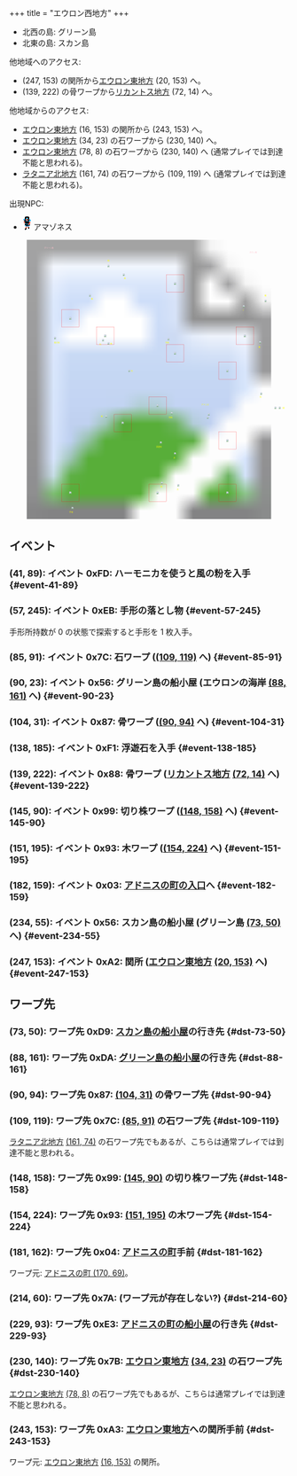 +++
title = "エウロン西地方"
+++

* 北西の島: グリーン島
* 北東の島: スカン島

他地域へのアクセス:

* (247, 153) の関所から[エウロン東地方](@/map/map-02/_index.md) (20, 153) へ。
* (139, 222) の骨ワープから[リカントス地方](@/map/map-05/_index.md) (72, 14) へ。

他地域からのアクセス:

* [エウロン東地方](@/map/map-02/_index.md) (16, 153) の関所から (243, 153) へ。
* [エウロン東地方](@/map/map-02/_index.md) (34, 23) の石ワープから (230, 140) へ。
* [エウロン東地方](@/map/map-02/_index.md) (78, 8) の石ワープから (230, 140) へ (通常プレイでは到達不能と思われる)。
* [ラタニア北地方](@/map/map-04/_index.md) (161, 74) の石ワープから (109, 119) へ (通常プレイでは到達不能と思われる)。

出現NPC:

* ![アマゾネス](actor-0x0D.png) アマゾネス

<!-- SVG {{{ -->
<svg width="1536" height="1536" viewbox="0 0 2048 2048">
<defs>
<image id="svg-asset-bg" width="2048" height="2048" href="map-01.webp" />
<image id="svg-asset-event" width="16" height="16" href="icon-event.png" />
<image id="svg-asset-destination" width="16" height="16" href="icon-destination.png" />
<image id="svg-asset-actor-0x0D" width="16" height="24" href="actor-0x0D.png" />
</defs>
<use href="#svg-asset-bg" x="0" y="0"></use>
<text class="caption-48" x="256" y="64" fill="pink">グリーン島</text>
<text class="caption-48" x="1760" y="96" fill="pink">スカン島</text>
<text class="caption-32" x="720" y="160" fill="yellow">船</text>
<text class="caption-24" x="840" y="288" fill="yellow">骨</text>
<text class="caption-24" x="600" y="440" fill="yellow">船</text>
<text class="caption-24" x="328" y="760" fill="yellow">風の粉</text>
<text class="caption-32" x="1872" y="416" fill="yellow">船</text>
<text class="caption-24" x="1708" y="524" fill="yellow">？</text>
<text class="caption-24" x="1828" y="792" fill="yellow">船</text>
<text class="caption-24" x="660" y="772" fill="yellow">石</text>
<text class="caption-24" x="740" y="768" fill="yellow">骨</text>
<text class="caption-24" x="892" y="968" fill="yellow">石</text>
<text class="caption-24" x="1144" y="760" fill="yellow">切株</text>
<text class="caption-24" x="672" y="1300" fill="yellow">船</text>
<text class="caption-24" x="1168" y="1308" fill="yellow">切株</text>
<text class="caption-24" x="440" y="2004" fill="yellow">手形</text>
<text class="caption-24" x="1076" y="1524" fill="yellow">浮遊石</text>
<text class="caption-24" x="1204" y="1604" fill="yellow">木</text>
<text class="caption-24" x="1228" y="1836" fill="yellow">木</text>
<text class="caption-24" x="1108" y="1816" fill="yellow">骨</text>
<text class="caption-32" x="1408" y="1216" fill="yellow">アドニス</text>
<text class="caption-24" x="1836" y="1160" fill="yellow">石</text>
<text class="caption-32" x="2004" y="1240" fill="yellow">関</text>
<rect x="1152" y="256" width="128" height="128" stroke="red" fill="none" />
<use href="#svg-asset-actor-0x0D" x="1208" y="308"><title>アマゾネス「いい天気ですね」(到達不能)</title></use>
<rect x="384" y="512" width="128" height="128" stroke="red" fill="none" />
<use href="#svg-asset-actor-0x0D" x="440" y="564"><title>アマゾネス「いい天気ですね」</title></use>
<rect x="640" y="640" width="128" height="128" stroke="red" fill="none" />
<use href="#svg-asset-actor-0x0D" x="696" y="692"><title>アマゾネス「気をつけて行きな」</title></use>
<rect x="1664" y="640" width="128" height="128" stroke="red" fill="none" />
<use href="#svg-asset-actor-0x0D" x="1720" y="692"><title>アマゾネス「いい天気ですね」</title></use>
<rect x="1152" y="768" width="128" height="128" stroke="red" fill="none" />
<use href="#svg-asset-actor-0x0D" x="1208" y="820"><title>アマゾネス「悪い王をやっつけてよ」</title></use>
<rect x="1536" y="896" width="128" height="128" stroke="red" fill="none" />
<use href="#svg-asset-actor-0x0D" x="1592" y="948"><title>アマゾネス「気をつけて行きな」</title></use>
<rect x="1024" y="1152" width="128" height="128" stroke="red" fill="none" />
<use href="#svg-asset-actor-0x0D" x="1080" y="1204"><title>アマゾネス「湖のほとりには不思議がある」</title></use>
<rect x="768" y="1280" width="128" height="128" stroke="red" fill="none" />
<use href="#svg-asset-actor-0x0D" x="824" y="1332"><title>アマゾネス「7番目はキネラシア」</title></use>
<rect x="1536" y="1408" width="128" height="128" stroke="red" fill="none" />
<use href="#svg-asset-actor-0x0D" x="1592" y="1460"><title>アマゾネス「グリーン島の湖で吹き鳴らせ」</title></use>
<rect x="384" y="1792" width="128" height="128" stroke="red" fill="none" />
<use href="#svg-asset-actor-0x0D" x="440" y="1844"><title>アマゾネス「試合に勝って名声を上げなさい」</title></use>
<rect x="1024" y="1792" width="128" height="128" stroke="red" fill="none" />
<use href="#svg-asset-actor-0x0D" x="1080" y="1844"><title>アマゾネス「南西の端から3本目」</title></use>
<rect x="1536" y="1792" width="128" height="128" stroke="red" fill="none" />
<use href="#svg-asset-actor-0x0D" x="1592" y="1844"><title>アマゾネス「悪い王をやっつけてよ」</title></use>
<a href="#event-41-89">
<use href="#svg-asset-event" x="328" y="712"><title>(41, 89): イベント 0xFD: ハーモニカを使うと風の粉を入手</title></use>
</a>
<a href="#event-57-245">
<use href="#svg-asset-event" x="456" y="1960"><title>(57, 245): イベント 0xEB: 手形の落とし物</title></use>
</a>
<a href="#event-85-91">
<use href="#svg-asset-event" x="680" y="728"><title>(85, 91): イベント 0x7C: 石ワープ ((109, 119) へ)</title></use>
</a>
<a href="#event-90-23">
<use href="#svg-asset-event" x="720" y="184"><title>(90, 23): イベント 0x56: グリーン島の船小屋 (エウロンの海岸 (88, 161) へ)</title></use>
</a>
<a href="#event-104-31">
<use href="#svg-asset-event" x="832" y="248"><title>(104, 31): イベント 0x87: 骨ワープ ((90, 94) へ)</title></use>
</a>
<a href="#event-138-185">
<use href="#svg-asset-event" x="1104" y="1480"><title>(138, 185): イベント 0xF1: 浮遊石を入手</title></use>
</a>
<a href="#event-139-222">
<use href="#svg-asset-event" x="1112" y="1776"><title>(139, 222): イベント 0x88: 骨ワープ (リカントス地方 (72, 14) へ)</title></use>
</a>
<a href="#event-145-90">
<use href="#svg-asset-event" x="1160" y="720"><title>(145, 90): イベント 0x99: 切り株ワープ ((148, 158) へ)</title></use>
</a>
<a href="#event-151-195">
<use href="#svg-asset-event" x="1208" y="1560"><title>(151, 195): イベント 0x93: 木ワープ ((154, 224) へ)</title></use>
</a>
<a href="#event-182-159">
<use href="#svg-asset-event" x="1456" y="1272"><title>(182, 159): イベント 0x03: アドニスの町の入口へ</title></use>
</a>
<a href="#event-234-55">
<use href="#svg-asset-event" x="1872" y="440"><title>(234, 55): イベント 0x56: スカン島の船小屋 (グリーン島 (73, 50) へ)</title></use>
</a>
<a href="#event-247-153">
<use href="#svg-asset-event" x="1976" y="1224"><title>(247, 153): イベント 0xA2: 関所 (エウロン東地方 (20, 153) へ)</title></use>
</a>
<a href="#dst-181-162">
<use href="#svg-asset-destination" x="1448" y="1296"><title>(181, 162): ワープ先 0x04: アドニスの町手前</title></use>
</a>
<a href="#dst-214-60">
<use href="#svg-asset-destination" x="1712" y="480"><title>(214, 60): ワープ先 0x7A: (ワープ元が存在しない?)</title></use>
</a>
<a href="#dst-230-140">
<use href="#svg-asset-destination" x="1840" y="1120"><title>(230, 140): ワープ先 0x7B: エウロン東地方 (34, 23) の石ワープ先</title></use>
</a>
<a href="#dst-109-119">
<use href="#svg-asset-destination" x="872" y="952"><title>(109, 119): ワープ先 0x7C: (85, 91) の石ワープ先</title></use>
</a>
<a href="#dst-90-94">
<use href="#svg-asset-destination" x="720" y="752"><title>(90, 94): ワープ先 0x87: (104, 31) の骨ワープ先</title></use>
</a>
<a href="#dst-154-224">
<use href="#svg-asset-destination" x="1232" y="1792"><title>(154, 224): ワープ先 0x93: (151, 195) の木ワープ先</title></use>
</a>
<a href="#dst-148-158">
<use href="#svg-asset-destination" x="1184" y="1264"><title>(148, 158): ワープ先 0x99: (145, 90) の切り株ワープ先</title></use>
</a>
<a href="#dst-243-153">
<use href="#svg-asset-destination" x="1944" y="1224"><title>(243, 153): ワープ先 0xA3: エウロン東地方への関所手前</title></use>
</a>
<a href="#dst-73-50">
<use href="#svg-asset-destination" x="584" y="400"><title>(73, 50): ワープ先 0xD9: スカン島の船小屋の行き先</title></use>
</a>
<a href="#dst-88-161">
<use href="#svg-asset-destination" x="704" y="1288"><title>(88, 161): ワープ先 0xDA: グリーン島の船小屋の行き先</title></use>
</a>
<a href="#dst-229-93">
<use href="#svg-asset-destination" x="1832" y="744"><title>(229, 93): ワープ先 0xE3: アドニスの町の船小屋の行き先</title></use>
</a>
</svg>
<!-- }}} -->


## イベント

### (41, 89): イベント 0xFD: ハーモニカを使うと風の粉を入手 {#event-41-89}

### (57, 245): イベント 0xEB: 手形の落とし物 {#event-57-245}

手形所持数が 0 の状態で探索すると手形を 1 枚入手。

### (85, 91): イベント 0x7C: 石ワープ ([(109, 119)](#dst-109-119) へ) {#event-85-91}

### (90, 23): イベント 0x56: グリーン島の船小屋 (エウロンの海岸 [(88, 161)](#dst-88-161) へ) {#event-90-23}

### (104, 31): イベント 0x87: 骨ワープ ([(90, 94)](#dst-90-94) へ) {#event-104-31}

### (138, 185): イベント 0xF1: 浮遊石を入手 {#event-138-185}

### (139, 222): イベント 0x88: 骨ワープ ([リカントス地方](@/map/map-05/_index.md) [(72, 14)](@/map/map-05/_index.md#dst-72-14) へ) {#event-139-222}

### (145, 90): イベント 0x99: 切り株ワープ ([(148, 158)](#dst-148-158) へ) {#event-145-90}

### (151, 195): イベント 0x93: 木ワープ ([(154, 224)](#dst-154-224) へ) {#event-151-195}

### (182, 159): イベント 0x03: [アドニスの町の入口](@/map/map-12/_index.md#dst-169-66)へ {#event-182-159}

### (234, 55): イベント 0x56: スカン島の船小屋 (グリーン島 [(73, 50)](#dst-73-50) へ) {#event-234-55}

### (247, 153): イベント 0xA2: 関所 ([エウロン東地方](@/map/map-02/_index.md) [(20, 153)](@/map/map-02/_index.md#dst-20-153) へ) {#event-247-153}


## ワープ先

### (73, 50): ワープ先 0xD9: [スカン島の船小屋](#event-234-55)の行き先 {#dst-73-50}

### (88, 161): ワープ先 0xDA: [グリーン島の船小屋](#event-90-23)の行き先 {#dst-88-161}

### (90, 94): ワープ先 0x87: [(104, 31)](#event-104-31) の骨ワープ先 {#dst-90-94}

### (109, 119): ワープ先 0x7C: [(85, 91)](#event-85-91) の石ワープ先 {#dst-109-119}

[ラタニア北地方](@/map/map-04/_index.md) [(161, 74)](@/map/map-04/_index.md#event-161-74) の石ワープ先でもあるが、こちらは通常プレイでは到達不能と思われる。

### (148, 158): ワープ先 0x99: [(145, 90)](#event-145-90) の切り株ワープ先 {#dst-148-158}

### (154, 224): ワープ先 0x93: [(151, 195)](#event-151-195) の木ワープ先 {#dst-154-224}

### (181, 162): ワープ先 0x04: [アドニスの町](@/map/map-12/_index.md#dst-169-66)手前 {#dst-181-162}

ワープ元: [アドニスの町 (170, 69)](@/map/map-12/_index.md#event-170-69)。

### (214, 60): ワープ先 0x7A: (ワープ元が存在しない?) {#dst-214-60}

### (229, 93): ワープ先 0xE3: [アドニスの町の船小屋](@/map/map-12/_index.md#event-236-23)の行き先 {#dst-229-93}

### (230, 140): ワープ先 0x7B: [エウロン東地方](@/map/map-02/_index.md) [(34, 23)](@/map/map-02/_index.md#event-34-23) の石ワープ先 {#dst-230-140}

[エウロン東地方](@/map/map-02/_index.md) [(78, 8)](@/map/map-02/_index.md#event-78-8) の石ワープ先でもあるが、こちらは通常プレイでは到達不能と思われる。

### (243, 153): ワープ先 0xA3: [エウロン東地方](@/map/map-02/_index.md)への関所手前 {#dst-243-153}

ワープ元: [エウロン東地方](@/map/map-02/_index.md) [(16, 153)](@/map/map-02/_index.md#event-16-153) の関所。
